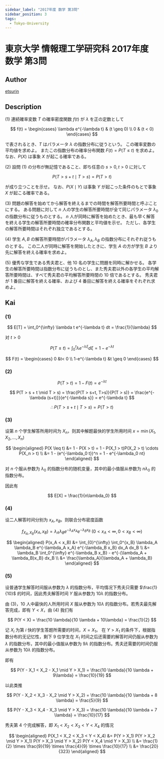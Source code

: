 ```yaml
---
sidebar_label: "2017年度 数学 第3問"
sidebar_position: 3
tags:
  - Tokyo-University
---
```

# 東京大学 情報理工学研究科 2017年度 数学 第3問

## **Author**
[etsurin](https://zhuanlan.zhihu.com/p/561992447)

## **Description**
(1) 連続確率変数 $T$ の確率密度関数 $f(t)$ が $λ$ を正の定数として

$$
f(t) = 
\begin{cases} 
\lambda e^{-\lambda t} & (t \geq 0) \\
0 & (t < 0) 
\end{cases}
$$

で表されるとき、$T$ はパラメータ $λ$ の指数分布に従うという。
この確率変数の平均値を求めよ。
またこの指数分布の確率分布関数 $F(t) = P(T \leq t)$ を求めよ。
なお、$P(X)$ は事象 $X$ が起こる確率である。

(2) 設問 (1) の分布が無記憶であること、即ち任意の $s > 0, t > 0$ に対して

$$
P(T > s + t \mid T > s) = P(T > t)
$$

が成り立つことを示せ。
なお、$P(X \mid Y)$ は事象 $Y$ が起こった条件のもとで事象 $X$ が起こる確率である。

(3) 問題の解答を始めてから解答を終えるまでの時間を解答所要時間と呼ぶことにする。
ある問題に対して $n$ 人の学生の解答所要時間が全て同じパラメータ $\lambda_0$ の指数分布に従うものとする。
$n$ 人が同時に解答を始めたとき、最も早く解答を終える学生の解答所要時間の確率分布関数と平均値を示せ。
ただし、各学生の解答所要時間はそれぞれ独立であるとする。

(4) 学生 $A, B$ の解答所要時間がパラメータ $\lambda_A, \lambda_B$ の指数分布にそれぞれ従うものとする。
この二人が同時に解答を開始したときに、学生 $A$ の方が学生 $B$ より先に解答を終える確率を求めよ。

(5) 優秀な学生である秀夫君と、他 $10$ 名の学生に問題を同時に解かせる。
各学生の解答所要時間は指数分布に従うものとし、また秀夫君以外の各学生の平均解答所要時間は、すべて秀夫君の平均解答所要時間の $10$ 倍であるとする。
秀夫君が $1$ 番目に解答を終える確率、および $4$ 番目に解答を終える確率をそれぞれ求めよ。

## **Kai**
### (1)

$$
E[T] = \int_0^{\infty} \lambda t e^{-\lambda t} dt = \frac{1}{\lambda}
$$

对 $t > 0$

$$
P(T \leq t) = \int_0^t \lambda e^{-\lambda \xi} d\xi = 1 - e^{-\lambda t}
$$

$$
F(t) = \begin{cases}
    0 &t< 0 \\
    1-e^{-\lambda t} &t \geq 0
\end{cases}
$$

### (2)

$$
P(T > t) = 1 - F(t) = e^{-\lambda t}
$$

$$
P(T > s + t \mid T > s) = \frac{P(T > s+t, T>s)}{P(T > s)} = \frac{e^{-\lambda (s+t)}}{e^{-\lambda s}} = e^{-\lambda t}
$$

$$
\therefore P(T > s + t \mid T > s) = P(T > t)
$$

### (3)
设第 $n$ 个学生解答所用时间为 $X_n$，则其中解题最快的学生所用时间 $x = \min(X_1, X_2, \ldots, X_n)$

$$
\begin{aligned}
P(X \leq t) &= 1 - P(X > t) = 1 - P(X_1 > t)P(X_2 > t) \cdots P(X_n > t) \\
&= 1 - (e^{-\lambda_0 t})^n = 1 - e^{-\lambda_0 nt}
\end{aligned}
$$

对 $n$ 个服从参数为 $\lambda_0$ 的指数分布的随机变量，其中的最小值服从参数为 $n\lambda_0$ 的指数分布。

因此有

$$
E[X] = \frac{1}{n\lambda_0}
$$

### (4)
设二人解答时间分别为 $x_A, x_B$。则联合分布密度函数

$$
f_{X_A, X_B} (x_A, x_B) = \lambda_A \lambda_B e^{-\lambda_A x_A} e^{-\lambda_B x_B} \ (0 < x_A < \infty, 0 < x_B < \infty)
$$

$$
\begin{aligned}
    P(x_A < x_B) &= \int_{0}^{\infty} \int_0^{x_B} \lambda_A \lambda_B e^{-\lambda_A x_A} e^{-\lambda_B x_B} dx_A dx_B \\
    &= \lambda_B \int_0^{\infty} e^{-\lambda_B x_B} - e^{-(\lambda_A + \lambda_B)x_B} dx_B \\
    &= \frac{\lambda_A}{\lambda_A + \lambda_B}
\end{aligned}
$$

### (5)
设普通学生解答时间服从参数为 $\lambda$ 的指数分布，平均情况下秀夫只需要 $\frac{1}{10}$ 的时间，因此秀夫解答时间 $Y$ 服从参数为 $10 \lambda$ 的指数分布。

由 (3)，$10$ 人中最快的人所用时间 $X$ 服从参数为 $10\lambda$ 的指数分布。若秀夫最先解答完成，即有 $Y < X$，由 (4) 我们有

$$
P(Y < X) = \frac{10 \lambda}{10 \lambda + 10\lambda} = \frac{1}{2}
$$

记 $X_i$ 为第 $i$ 快的学生答题所需要的时间，$X = X_1$。
在 $Y > X_1$ 的条件下，根据指数分布的无记忆性，剩下 $9$ 位学生在 $X_1$ 时间之后还需要的解答时间仍服从参数为 $\lambda$ 的指数分布，其中的最小值服从参数为 $9\lambda$ 的指数分布。秀夫还需要的时间仍服从参数为 $10\lambda$ 的指数分布。

即有

$$
P(Y - X_1 < X_2 - X_1 \mid Y > X_1) = \frac{10 \lambda}{10 \lambda + 9\lambda} = \frac{10}{19}
$$

以此类推

$$
P(Y - X_2 < X_3 - X_2 \mid Y > X_2) = \frac{10 \lambda}{10 \lambda + 8 \lambda} = \frac{5}{9}
$$

$$
P(Y - X_3 < X_4 - X_3 \mid Y > X_3) = \frac{10 \lambda}{10 \lambda + 7 \lambda} = \frac{10}{17}
$$

秀夫第 $4$ 个完成解答，即 $X_1 < X_2 < X_3 < Y < X_4$ 的情况

$$
\begin{aligned}
    P(X_1 < X_2 < X_3 < Y < X_4) &= P(Y > X_1) P(Y > X_2 \mid Y > X_1) P(Y > X_3 \mid Y > X_2) P(Y < X_4 \mid Y > X_3) \\
    &= \frac{1}{2} \times \frac{9}{19} \times \frac{4}{9} \times \frac{10}{17} \\
    &= \frac{20}{323} 
\end{aligned}
$$
